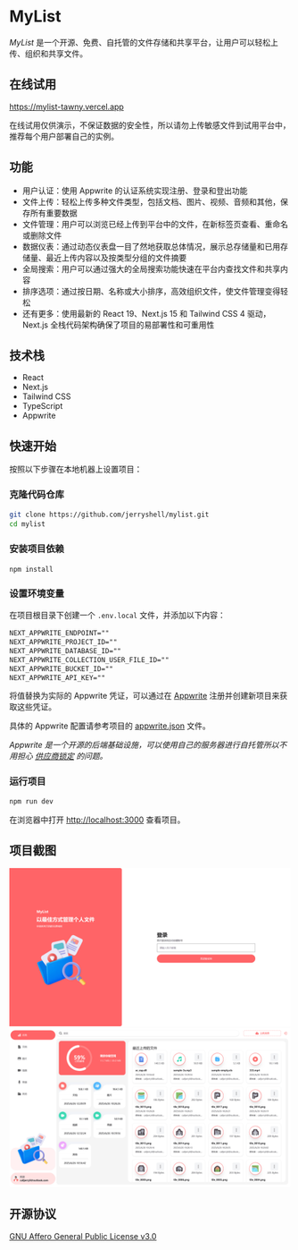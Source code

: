 # MyList

_MyList_ 是一个开源、免费、自托管的文件存储和共享平台，让用户可以轻松上传、组织和共享文件。

## 在线试用

<https://mylist-tawny.vercel.app>

在线试用仅供演示，不保证数据的安全性，所以请勿上传敏感文件到试用平台中，推荐每个用户部署自己的实例。

## 功能

- 用户认证：使用 Appwrite 的认证系统实现注册、登录和登出功能
- 文件上传：轻松上传多种文件类型，包括文档、图片、视频、音频和其他，保存所有重要数据
- 文件管理：用户可以浏览已经上传到平台中的文件，在新标签页查看、重命名或删除文件
- 数据仪表：通过动态仪表盘一目了然地获取总体情况，展示总存储量和已用存储量、最近上传内容以及按类型分组的文件摘要
- 全局搜索：用户可以通过强大的全局搜索功能快速在平台内查找文件和共享内容
- 排序选项：通过按日期、名称或大小排序，高效组织文件，使文件管理变得轻松
- 还有更多：使用最新的 React 19、Next.js 15 和 Tailwind CSS 4 驱动，Next.js 全栈代码架构确保了项目的易部署性和可重用性

## 技术栈

- React
- Next.js
- Tailwind CSS
- TypeScript
- Appwrite

## 快速开始

按照以下步骤在本地机器上设置项目：

### 克隆代码仓库

```bash
git clone https://github.com/jerryshell/mylist.git
cd mylist
```

### 安装项目依赖

```bash
npm install
```

### 设置环境变量

在项目根目录下创建一个 `.env.local` 文件，并添加以下内容：

```env
NEXT_APPWRITE_ENDPOINT=""
NEXT_APPWRITE_PROJECT_ID=""
NEXT_APPWRITE_DATABASE_ID=""
NEXT_APPWRITE_COLLECTION_USER_FILE_ID=""
NEXT_APPWRITE_BUCKET_ID=""
NEXT_APPWRITE_API_KEY=""
```

将值替换为实际的 Appwrite 凭证，可以通过在 [Appwrite](https://appwrite.io) 注册并创建新项目来获取这些凭证。

具体的 Appwrite 配置请参考项目的 [appwrite.json](appwrite.json) 文件。

_Appwrite 是一个开源的后端基础设施，可以使用自己的服务器进行自托管所以不用担心 [供应商锁定](https://www.cloudflare-cn.com/learning/cloud/what-is-vendor-lock-in/) 的问题。_

### 运行项目

```bash
npm run dev
```

在浏览器中打开 <http://localhost:3000> 查看项目。

## 项目截图

<img src="./readme.img/1.png" width="720" alt="screenshot 1"/>

<img src="./readme.img/2.png" width="720" alt="screenshot 2"/>

## 开源协议

[GNU Affero General Public License v3.0](LICENSE)
